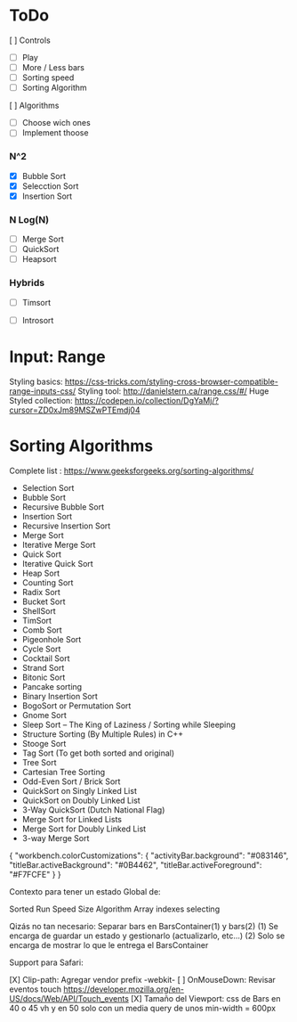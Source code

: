 # ToDo
[ ] Controls
 - [ ] Play
 - [ ] More / Less bars
 - [ ] Sorting speed
 - [ ] Sorting Algorithm

[ ] Algorithms
- [ ] Choose wich ones  
- [ ] Implement thoose  

### N^2
- [X] Bubble Sort
- [X] Selecction Sort 
- [X] Insertion Sort
### N Log(N)
- [ ] Merge Sort
- [ ] QuickSort
- [ ] Heapsort
### Hybrids
- [ ] Timsort
- [ ] Introsort



# Input: Range
Styling basics: https://css-tricks.com/styling-cross-browser-compatible-range-inputs-css/
Styling tool: http://danielstern.ca/range.css/#/
Huge Styled collection: https://codepen.io/collection/DgYaMj/?cursor=ZD0xJm89MSZwPTEmdj04
# Sorting Algorithms
Complete list : https://www.geeksforgeeks.org/sorting-algorithms/
* Selection Sort
* Bubble Sort
* Recursive Bubble Sort
* Insertion Sort
* Recursive Insertion Sort
* Merge Sort
* Iterative Merge Sort
* Quick Sort
* Iterative Quick Sort
* Heap Sort
* Counting Sort
* Radix Sort
* Bucket Sort
* ShellSort
* TimSort
* Comb Sort
* Pigeonhole Sort
* Cycle Sort
* Cocktail Sort
* Strand Sort
* Bitonic Sort
* Pancake sorting
* Binary Insertion Sort
* BogoSort or Permutation Sort
* Gnome Sort
* Sleep Sort – The King of Laziness / Sorting while Sleeping
* Structure Sorting (By Multiple Rules) in C++
* Stooge Sort
* Tag Sort (To get both sorted and original)
* Tree Sort
* Cartesian Tree Sorting
* Odd-Even Sort / Brick Sort
* QuickSort on Singly Linked List
* QuickSort on Doubly Linked List
* 3-Way QuickSort (Dutch National Flag)
* Merge Sort for Linked Lists
* Merge Sort for Doubly Linked List
* 3-way Merge Sort

{
  "workbench.colorCustomizations": {
    "activityBar.background": "#083146",
    "titleBar.activeBackground": "#0B4462",
    "titleBar.activeForeground": "#F7FCFE"
  }
}


Contexto para tener un estado Global de:

Sorted
Run
Speed
Size
Algorithm
Array
indexes
selecting

Qizás no tan necesario:
  Separar bars en BarsContainer(1) y bars(2)
  (1) Se encarga de guardar un estado y gestionarlo (actualizarlo, etc...)
  (2) Solo se encarga de mostrar lo que le entrega el BarsContainer



Support para Safari:

[X] Clip-path: Agregar vendor prefix -webkit-
[ ] OnMouseDown: Revisar eventos touch https://developer.mozilla.org/en-US/docs/Web/API/Touch_events
[X] Tamaño del Viewport: css de Bars en 40 o 45 vh y en 50 solo con un media query de unos min-width = 600px
